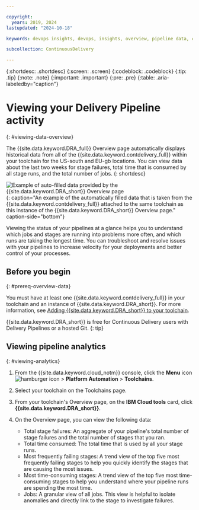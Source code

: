 ```yaml
---

copyright:
  years: 2019, 2024
lastupdated: "2024-10-18"

keywords: devops insights, devops, insights, overview, pipeline data, cd pipeline

subcollection: ContinuousDelivery

---
```


{:shortdesc: .shortdesc}
{:screen: .screen}
{:codeblock: .codeblock}
{:tip: .tip}
{:note: .note}
{:important: .important}
{:pre: .pre}
{:table: .aria-labeledby="caption"}

# Viewing your Delivery Pipeline activity
{: #viewing-data-overview}

The {{site.data.keyword.DRA_full}} Overview page automatically displays historical data from all of the {{site.data.keyword.contdelivery_full}} within your toolchain for the US-south and EU-gb locations. You can view data about the last two weeks for stage failures, total time that is consumed by all stage runs, and the total number of jobs. 
{: shortdesc}

![Example of auto-filled data provided by the {{site.data.keyword.DRA_short}} Overview page](images/pipeline_data_overview_page.png){: caption="An example of the automatically filled data that is taken from the {{site.data.keyword.contdelivery_full}} attached to the same toolchain as this instance of the {{site.data.keyword.DRA_short}} Overview page." caption-side="bottom"} 

Viewing the status of your pipelines at a glance helps you to understand which jobs and stages are running into problems more often, and which runs are taking the longest time. You can troubleshoot and resolve issues with your pipelines to increase velocity for your deployments and better control of your processes.


## Before you begin
{: #prereq-overview-data}

You must have at least one {{site.data.keyword.contdelivery_full}} in your toolchain and an instance of {{site.data.keyword.DRA_short}}. For more information, see [Adding {{site.data.keyword.DRA_short}} to your toolchain](/docs/ContinuousDelivery?topic=ContinuousDelivery-add-devops-insights). 

{{site.data.keyword.DRA_short}} is free for Continuous Delivery users with Delivery Pipelines or a hosted Git. 
{: tip}


## Viewing pipeline analytics
{: #viewing-analytics}

1. From the {{site.data.keyword.cloud_notm}} console, click the **Menu** icon ![hamburger icon](images/icon_hamburger.svg) > **Platform Automation** > **Toolchains**. 
2. Select your toolchain on the Toolchains page.
3. From your toolchain's Overview page, on the **IBM Cloud tools** card, click **{{site.data.keyword.DRA_short}}**.
4. On the Overview page, you can view the following data:

   * Total stage failures: An aggregate of your pipeline's total number of stage failures and the total number of stages that you ran.  
   * Total time consumed: The total time that is used by all your stage runs.
   * Most frequently failing stages: A trend view of the top five most frequently failing stages to help you quickly identify the stages that are causing the most issues.
   * Most time-consuming stages: A trend view of the top five most time-consuming stages to help you understand where your pipeline runs are spending the most time.
   * Jobs: A granular view of all jobs. This view is helpful to isolate anomalies and directly link to the stage to investigate failures.
